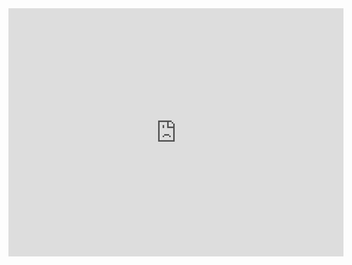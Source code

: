 <iframe title="Tendencias veraniegas" aria-label="Gráfico de columnas" id="datawrapper-chart-MeW75" src="https://datawrapper.dwcdn.net/MeW75/1/" scrolling="no" frameborder="0" style="border: none;" width="667" height="493"></iframe>
